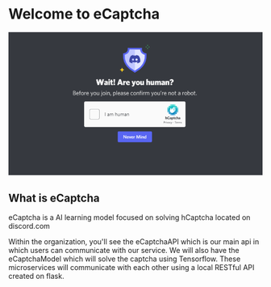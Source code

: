 # Welcome to eCaptcha
<p align="center">
  <img src="tnld76wp34z71.png">
</p>

## What is eCaptcha
eCaptcha is a AI learning model focused on solving hCaptcha located on discord.com

Within the organization, you'll see the eCaptchaAPI which is our main api in which users can communicate with our service. We will also have the eCaptchaModel which will solve the captcha using Tensorflow. These microservices will communicate with each other using a local RESTful API created on flask.
